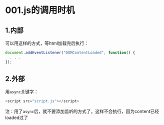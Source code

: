 # 001.js的调用时机

## 1.内部

可以用这样的方式，等html加载完后执行：

```js
document.addEventListener("DOMContentLoaded", function() {
  . . .
});
```

## 2.外部

用`async`关键字：

```js
<script src="script.js"></script>
```

注：用了`async`后，就不要添加监听的方式了，这样不会执行，因为content已经loaded过了